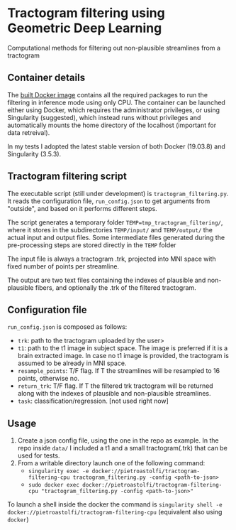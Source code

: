 # Tractogram filtering using Geometric Deep Learning
Computational methods for filtering out non-plausible streamlines from a tractogram

## Container details
The [built Docker image](https://hub.docker.com/repository/docker/pietroastolfi/tractogram-filtering-cpu) contains all the required packages to run the filtering in inference mode using only CPU. The container can be launched either using Docker, which requires the administrator privileges, or using Singularity (suggested), which instead runs without privileges and automatically mounts the home directory of the localhost (important for data retreival). 

In my tests I adopted the latest stable version of both Docker (19.03.8) and Singularity (3.5.3).

## Tractogram filtering script

The executable script (still under development) is `tractogram_filtering.py`. It reads the configuration file, `run_config.json` to get arguments from "outside", and based on it performs different steps.

The script generates a temporary folder `TEMP=tmp_tractogram_filtering/`, where it stores in the subdirectories `TEMP/input/` and `TEMP/output/` the actual input and output files. Some intermediate files generated during the pre-processing steps are stored directly in the `TEMP` folder 

The input file is always a tractogram .trk, projected into MNI space with fixed number of points per streamline. 

The output are two text files containing the indexes of plausible and non-plausible fibers, and optionally the .trk of the filtered tractogram.    

## Configuration file
`run_config.json` is composed as follows:
- `trk`: path to the tractogram uploaded by the user>
- `t1`: path to the t1 image in subject space. The image is preferred if it is a brain extracted image. In case no t1 image is provided, the tractogram is assumed to be already in MNI space.
- `resample_points`: T/F flag. If T the streamlines will be resampled to 16 points, otherwise no.
- `return_trk`: T/F flag. If T the filtered trk tractogram will be returned along with the indexes of plausible and non-plausible streamlines.
- `task`: classification/regression. [not used right now]

## Usage
1. Create a json config file, using the one in the repo as example. In the repo inside `data/` I included a t1 and a small tractogram(.trk) that can be used for tests.
2. From a writable directory launch one of the following command:
    - `singularity exec -e docker://pietroastolfi/tractogram-filtering-cpu tractogram_filtering.py -config <path-to-json>`
    - `sudo docker exec docker://pietroastolfi/tractogram-filtering-cpu "tractogram_filtering.py -config <path-to-json>"`

To launch a shell inside the docker the command is `singularity shell -e docker://pietroastolfi/tractogram-filtering-cpu` (equivalent also using `docker`)
